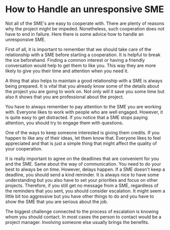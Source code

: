
<!-- Headings -->
# How to Handle an unresponsive SME
Not all of the SME's are easy to cooperate with. There are plenty of reasons why the project might be impeded. Nonetheless, such cooperation does not have to end in failure. Here there is some advice how to handle an unresponsive SME.


First of all, it is important to remember that we should take care of the relationship with a SME before starting a cooperation. It is helpful to break the ice beforehand. Finding a common interest or having a friendly conversation would help to get them to like you.
This way they are more likely to give you their time and attention when you need it.


A thing that also helps to maintain a good relationship with a SME is always being prepared. It is vital that you already know some of the details about the project you are going to work on.
Not only will it save you some time but also it shows that you are professional about the project.

You have to always remember to pay attention to the SME you are working with. Everyone likes to work with people who are well engaged. However, it is quite easy to get distracted. If you notice that a SME stops paying attention, you should try to engage them with questions. 

One of the ways to keep someone interested is giving them credits. If you happen to like any of their ideas, let them know that. Everyone likes to feel appreciated and that is just a simple thing that might affect the quality of your cooperation.


It is really important to agree on the deadlines that are convenient for you and the SME. Same about the way of communication. You need to do your best to always be on time. However, delays happen. If a SME doesn't keep a deadline, you should send a kind reminder. It is always nice to have some understanding but you also have to set your priorities and focus on other projects. Therefore, if you still get no message from a SME, regardless of the reminders that you sent, you should consider escalation.
It might seem a little bit too aggressive but you have other things to do and you have to show the SME that you are serious about the job.

The biggest challenge connected to the process of escalation is knowing whom you should contact. In most cases the person to contact would be a project manager. Involving someone else usually brings the benefits.
